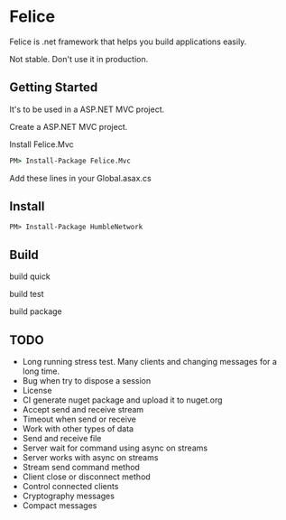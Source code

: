 Felice
======

Felice is .net framework that helps you build applications easily.

Not stable. Don't use it in production.

Getting Started
---------------

It's to be used in a ASP.NET MVC project.

Create a ASP.NET MVC project.

Install Felice.Mvc

```bat
PM> Install-Package Felice.Mvc
```

Add these lines in your Global.asax.cs


Install
-------

```
PM> Install-Package HumbleNetwork
```

Build
----

build quick

build test

build package


TODO
----

* Long running stress test. Many clients and changing messages for a long time.
* Bug when try to dispose a session
* License
* CI generate nuget package and upload it to nuget.org
* Accept send and receive stream
* Timeout when send or receive
* Work with other types of data
* Send and receive file
* Server wait for command using async on streams
* Server works with async on streams
* Stream send command method
* Client close or disconnect method
* Control connected clients
* Cryptography messages
* Compact messages
